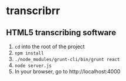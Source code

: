 # transcribrr

## HTML5 transcribing software

1. `cd` into the root of the project
2. `npm install`
3. `./node_modules/grunt-cli/bin/grunt react`
4. `node server.js`
5. In your browser, go to http://localhost:4000
